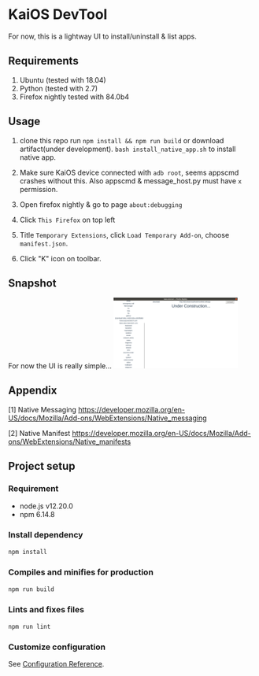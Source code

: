 # KaiOS DevTool

For now, this is a lightway UI to install/uninstall & list apps.

## Requirements

1. Ubuntu (tested with 18.04)
2. Python (tested with 2.7)
3. Firefox nightly tested with 84.0b4

## Usage

1. clone this repo run `npm install && npm run build` or download artifact(under development).
   `bash install_native_app.sh` to install native app.

2. Make sure KaiOS device connected with `adb root`, seems appscmd crashes without this.
   Also appscmd & message_host.py must have `x` permission.

3. Open firefox nightly & go to page `about:debugging`

4. Click `This Firefox` on top left

5. Title `Temporary Extensions`, click `Load Temporary Add-on`, choose `manifest.json`.

6. Click "K" icon on toolbar.

## Snapshot

 For now the UI is really simple...
<img alt="" src="kaios_devtool.png" style="max-width:50%">

## Appendix

[1] Native Messaging
<https://developer.mozilla.org/en-US/docs/Mozilla/Add-ons/WebExtensions/Native_messaging>

[2] Native Manifest
<https://developer.mozilla.org/en-US/docs/Mozilla/Add-ons/WebExtensions/Native_manifests>

## Project setup

### Requirement

* node.js v12.20.0
* npm 6.14.8

### Install dependency

```sh
npm install
```

### Compiles and minifies for production

```sh
npm run build
```

### Lints and fixes files

```sh
npm run lint
```

### Customize configuration

See [Configuration Reference](https://cli.vuejs.org/config/).
